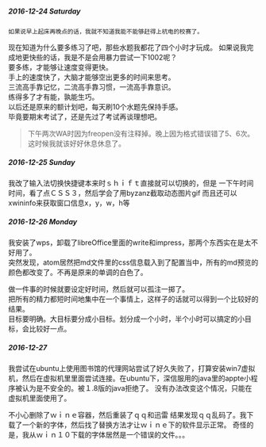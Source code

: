 ##### 2016-12-24 Saturday

    如果说早上起床再晚点的话，我就不知道我能不能够赶得上杭电的校赛了。
现在知道为什么要多练习了吧，那些水题我都花了四个小时才玩成。
如果说我完成地更快些的话，我是不是会用暴力尝试一下1002呢？  
要多练，才能够让速度变得更快。  
手上的速度快了，大脑才能够空出更多的时间来思考。  
三流高手靠记忆，二流高手靠习惯，一流高手靠意识。  
练得多了才有能，孰能生巧。  
以后还是原来的额计划吧，每天刷10个水题先保持手感。  
毕竟要期末考试了，还是先过了考试再谈理想吧。  
> 下午两次WA时因为freopen没有注释掉。晚上因为格式错误错了5、6次。这时候我就该好好休息休息了。

##### 2016-12-25 Sunday

我改了输入法切换快捷键本来时ｓｈｉｆｔ直接就可以切换的，但是
一下午时间时间，看了点ＣＳＳ３，然后学会了用byzanz截取动态图片gif
而且还可以xwininfo来获取窗口信息x，y，w，h等   


##### 2016-12-26 Monday

我安装了wps，卸载了libreOffice里面的write和impress，那两个东西实在是太不好用了。  
突然发现，atom居然把md文件里的css信息载入到了配置当中，所有的md预览的颜色都改变了。不再是原来的单调的白色了。

做一件事的时候就要设定好时间，然后就可以孤注一掷了。  
把所有的精力都短时间地集中在一个事情上，这样子的话就可以得到一个比较好的结果。  
目标要明确。大目标要分成小目标。划分成一个小时，半个小时可以搞定的小目标，会比较好一点。  

##### 2016-12-27
  我尝试在ubuntu上使用图书馆的代理网站尝试了好久失败了，打算安装win7虚拟机，然后在虚拟机里里面尝试连接。在ubuntu下，深信服用的java里的appte小程序被认为是不安全的。被１.8版的java拒绝了。
  没有办法改变这个情况，只能在虚拟机里面使用了。
  
  不小心删除了ｗｉｎｅ容器，然后重装了ｑｑ和迅雷
  结果发现ｑｑ乱码了。我下载了一个新的字体，然后找了替换方法才让ｗｉｎｅ下的软件显示正常。
  奇怪的是，我从ｗｉｎ１０下载的字体居然是一个错误的文件。。。